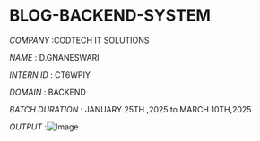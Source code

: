 # BLOG-BACKEND-SYSTEM

*COMPANY* :CODTECH IT SOLUTIONS

*NAME* : D.GNANESWARI

*INTERN ID* : CT6WPIY

*DOMAIN* : BACKEND

*BATCH DURATION* : JANUARY 25TH ,2025 to MARCH 10TH,2025

*OUTPUT* :![Image](https://github.com/user-attachments/assets/34937ce6-02ff-4b02-a953-d58d9c9c6064)
